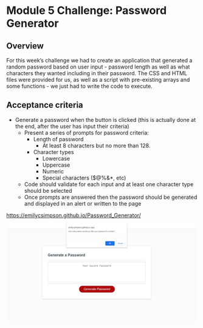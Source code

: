 # Module 5 Challenge: Password Generator

## Overview
 
For this week’s challenge we had to create an application that generated a random password based on user input - password length as well as what characters they wanted including in their password. The CSS and HTML files were provided for us, as well as a script with pre-existing arrays and some functions - we just had to write the code to execute. 


## Acceptance criteria

* Generate a password when the button is clicked (this is actually done at the end, after the user has input their criteria)
  * Present a series of prompts for password criteria:
    * Length of password
      * At least 8 characters but no more than 128.
    * Character types
      * Lowercase
      * Uppercase
      * Numeric
      * Special characters ($@%&*, etc)
  * Code should validate for each input and at least one character type should be selected
  * Once prompts are answered then the password should be generated and displayed in an alert or written to the page

https://emilycsimpson.github.io/Password_Generator/

![portfolio demo](./assets/pw_gen_web.jpg)
